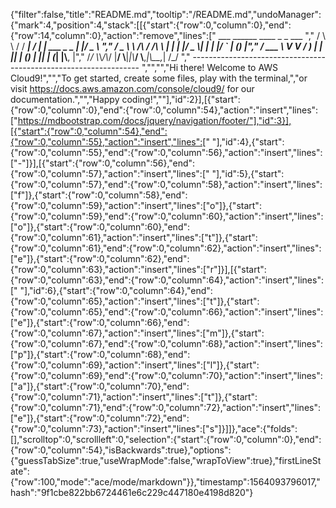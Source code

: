 {"filter":false,"title":"README.md","tooltip":"/README.md","undoManager":{"mark":4,"position":4,"stack":[[{"start":{"row":0,"column":0},"end":{"row":14,"column":0},"action":"remove","lines":["         ___        ______     ____ _                 _  ___  ","        / \\ \\      / / ___|   / ___| | ___  _   _  __| |/ _ \\ ","       / _ \\ \\ /\\ / /\\___ \\  | |   | |/ _ \\| | | |/ _` | (_) |","      / ___ \\ V  V /  ___) | | |___| | (_) | |_| | (_| |\\__, |","     /_/   \\_\\_/\\_/  |____/   \\____|_|\\___/ \\__,_|\\__,_|  /_/ "," ----------------------------------------------------------------- ","","","Hi there! Welcome to AWS Cloud9!","","To get started, create some files, play with the terminal,","or visit https://docs.aws.amazon.com/console/cloud9/ for our documentation.","","Happy coding!",""],"id":2}],[{"start":{"row":0,"column":0},"end":{"row":0,"column":54},"action":"insert","lines":["https://mdbootstrap.com/docs/jquery/navigation/footer/"],"id":3}],[{"start":{"row":0,"column":54},"end":{"row":0,"column":55},"action":"insert","lines":[" "],"id":4},{"start":{"row":0,"column":55},"end":{"row":0,"column":56},"action":"insert","lines":["-"]}],[{"start":{"row":0,"column":56},"end":{"row":0,"column":57},"action":"insert","lines":[" "],"id":5},{"start":{"row":0,"column":57},"end":{"row":0,"column":58},"action":"insert","lines":["f"]},{"start":{"row":0,"column":58},"end":{"row":0,"column":59},"action":"insert","lines":["o"]},{"start":{"row":0,"column":59},"end":{"row":0,"column":60},"action":"insert","lines":["o"]},{"start":{"row":0,"column":60},"end":{"row":0,"column":61},"action":"insert","lines":["t"]},{"start":{"row":0,"column":61},"end":{"row":0,"column":62},"action":"insert","lines":["e"]},{"start":{"row":0,"column":62},"end":{"row":0,"column":63},"action":"insert","lines":["r"]}],[{"start":{"row":0,"column":63},"end":{"row":0,"column":64},"action":"insert","lines":[" "],"id":6},{"start":{"row":0,"column":64},"end":{"row":0,"column":65},"action":"insert","lines":["t"]},{"start":{"row":0,"column":65},"end":{"row":0,"column":66},"action":"insert","lines":["e"]},{"start":{"row":0,"column":66},"end":{"row":0,"column":67},"action":"insert","lines":["m"]},{"start":{"row":0,"column":67},"end":{"row":0,"column":68},"action":"insert","lines":["p"]},{"start":{"row":0,"column":68},"end":{"row":0,"column":69},"action":"insert","lines":["l"]},{"start":{"row":0,"column":69},"end":{"row":0,"column":70},"action":"insert","lines":["a"]},{"start":{"row":0,"column":70},"end":{"row":0,"column":71},"action":"insert","lines":["t"]},{"start":{"row":0,"column":71},"end":{"row":0,"column":72},"action":"insert","lines":["e"]},{"start":{"row":0,"column":72},"end":{"row":0,"column":73},"action":"insert","lines":["s"]}]]},"ace":{"folds":[],"scrolltop":0,"scrollleft":0,"selection":{"start":{"row":0,"column":0},"end":{"row":0,"column":54},"isBackwards":true},"options":{"guessTabSize":true,"useWrapMode":false,"wrapToView":true},"firstLineState":{"row":100,"mode":"ace/mode/markdown"}},"timestamp":1564093796017,"hash":"9f1cbe822bb6724461e6c229c447180e4198d820"}